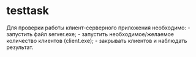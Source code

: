 # testtask
Для проверки работы клиент-серверного приложения необходимо:
	- запустить файл server.exe;
	- запустить необходимое/желаемое количество клиентов (client.exe);
	- закрывать клиентов и наблюдать результат.